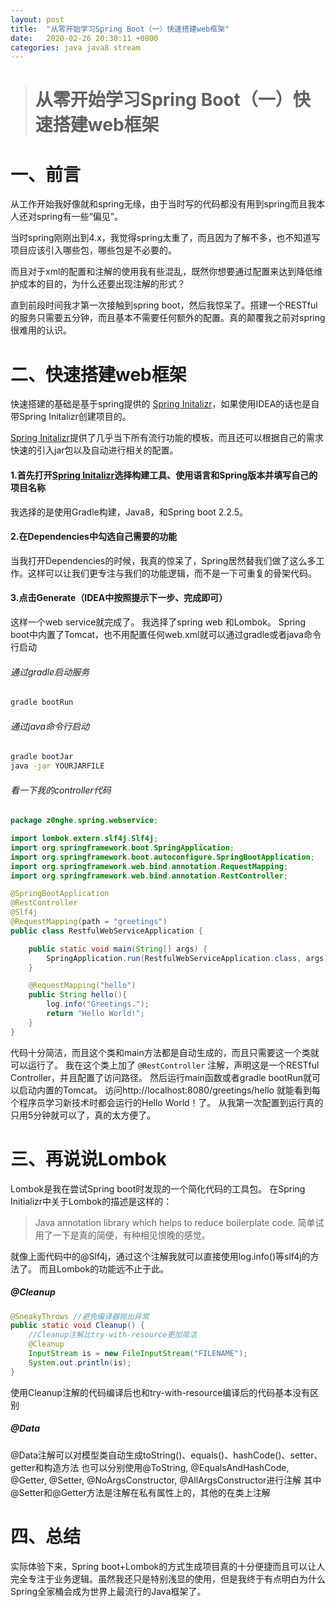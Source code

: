 ```yaml
---
layout: post
title:  "从零开始学习Spring Boot（一）快速搭建web框架"
date:   2020-02-26 20:30:11 +0800
categories: java java8 stream
---
```


> # 从零开始学习Spring Boot（一）快速搭建web框架

# 一、前言
从工作开始我好像就和spring无缘，由于当时写的代码都没有用到spring而且我本人还对spring有一些“偏见”。

当时spring刚刚出到4.x，我觉得spring太重了，而且因为了解不多，也不知道写项目应该引入哪些包，哪些包是不必要的。

而且对于xml的配置和注解的使用我有些混乱，既然你想要通过配置来达到降低维护成本的目的，为什么还要出现注解的形式？


直到前段时间我才第一次接触到spring boot，然后我惊呆了。搭建一个RESTful的服务只需要五分钟，而且基本不需要任何额外的配置。真的颠覆我之前对spring很难用的认识。

# 二、快速搭建web框架
快速搭建的基础是基于spring提供的 [Spring Initalizr](https://start.spring.io/)，如果使用IDEA的话也是自带Spring Initalizr创建项目的。

[Spring Initalizr](https://start.spring.io/)提供了几乎当下所有流行功能的模板，而且还可以根据自己的需求快速的引入jar包以及自动进行相关的配置。

#### 1.首先打开[Spring Initalizr](https://start.spring.io/)选择构建工具、使用语言和Spring版本并填写自己的项目名称
我选择的是使用Gradle构建，Java8，和Spring boot 2.2.5。
#### 2.在Dependencies中勾选自己需要的功能
当我打开Dependencies的时候，我真的惊呆了，Spring居然替我们做了这么多工作。这样可以让我们更专注与我们的功能逻辑，而不是一下可重复的骨架代码。
#### 3.点击Generate（IDEA中按照提示下一步、完成即可）
这样一个web service就完成了。
我选择了spring web 和Lombok。
Spring boot中内置了Tomcat，也不用配置任何web.xml就可以通过gradle或者java命令行启动
###### 通过gradle启动服务
```bash
gradle bootRun
```
###### 通过java命令行启动

```bash
gradle bootJar
java -jar YOURJARFILE
```

###### 看一下我的controller代码

```java
package z0nghe.spring.webservice;

import lombok.extern.slf4j.Slf4j;
import org.springframework.boot.SpringApplication;
import org.springframework.boot.autoconfigure.SpringBootApplication;
import org.springframework.web.bind.annotation.RequestMapping;
import org.springframework.web.bind.annotation.RestController;

@SpringBootApplication
@RestController
@Slf4j
@RequestMapping(path = "greetings")
public class RestfulWebServiceApplication {

    public static void main(String[] args) {
        SpringApplication.run(RestfulWebServiceApplication.class, args);
    }

    @RequestMapping("hello")
    public String hello(){
        log.info("Greetings.");
        return "Hello World!";
    }
}

```
代码十分简洁，而且这个类和main方法都是自动生成的，而且只需要这一个类就可以运行了。
我在这个类上加了 `@RestController` 注解，声明这是一个RESTful Controller，并且配置了访问路径。
然后运行main函数或者gradle bootRun就可以启动内置的Tomcat。
访问http://localhost:8080/greetings/hello 就能看到每个程序员学习新技术时都会运行的Hello World！了。
从我第一次配置到运行真的只用5分钟就可以了，真的太方便了。

# 三、再说说Lombok
Lombok是我在尝试Spring boot时发现的一个简化代码的工具包。
在Spring Initializr中关于Lombok的描述是这样的：
> Java annotation library which helps to reduce boilerplate code.
简单试用了一下是真的简便，有种相见恨晚的感觉。

就像上面代码中的@Slf4j，通过这个注解我就可以直接使用log.info()等slf4j的方法了。
而且Lombok的功能远不止于此。

##### @Cleanup
```java
@SneakyThrows //避免编译器抛出异常
public static void Cleanup() {
    //Cleanup注解比try-with-resource更加简洁
    @Cleanup
    InputStream is = new FileInputStream("FILENAME");
    System.out.println(is);
}
```
使用Cleanup注解的代码编译后也和try-with-resource编译后的代码基本没有区别

##### @Data
@Data注解可以对模型类自动生成toString()、equals()、hashCode()、setter、getter和构造方法
也可以分别使用@ToString, @EqualsAndHashCode, @Getter, @Setter, @NoArgsConstructor, @AllArgsConstructor进行注解
其中@Setter和@Getter方法是注解在私有属性上的，其他的在类上注解


# 四、总结
实际体验下来，Spring boot+Lombok的方式生成项目真的十分便捷而且可以让人完全专注于业务逻辑。虽然我还只是特别浅显的使用，但是我终于有点明白为什么Spring全家桶会成为世界上最流行的Java框架了。